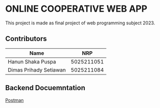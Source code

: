 # ONLINE COOPERATIVE WEB APP
This project is made as final project of web programming subject 2023.

## Contributors
| Name                               | NRP        |
|------------------------------------|------------|
| Hanun Shaka Puspa                  | 5025211051 |
| Dimas Prihady Setiawan             | 5025211084 |

## Backend Docuemntation
[Postman](https://documenter.getpostman.com/view/13055513/2s9Ykj9i5B)